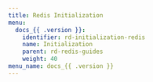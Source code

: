 ```yaml
---
title: Redis Initialization
menu:
  docs_{{ .version }}:
    identifier: rd-initialization-redis
    name: Initialization
    parent: rd-redis-guides
    weight: 40
menu_name: docs_{{ .version }}
---
```

